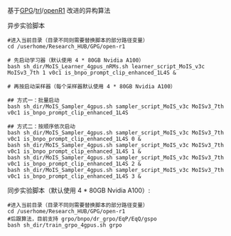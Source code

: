 基于[GPG](https://github.com/AMAP-ML/GPG)/[trl](https://github.com/huggingface/trl)/[openR1](https://github.com/huggingface/open-r1) 改进的异构算法

异步实验脚本
```shell
#进入当前目录（目录不同则需要替换脚本的部分路径变量）
cd /userhome/Research_HUB/GPG/open-r1

# 先启动学习器（默认使用 4 * 80GB Nvidia A100）
bash sh_dir/MoIS_Learner_4gpus_nRMs.sh learner_script_MoIS_v3c MoISv3_7th 1 v0c1 is_bnpo_prompt_clip_enhanced_1L4S &

# 再按启动采样器（每个采样器默认使用 4 * 80GB Nvidia A100）

## 方式一：批量启动
bash sh_dir/MoIS_Sampler_4gpus.sh sampler_script_MoIS_v3c MoISv3_7th v0c1 is_bnpo_prompt_clip_enhanced_1L4S

## 方式二：按顺序依次启动
bash sh_dir/MoIS_Sampler_4gpus.sh sampler_script_MoIS_v3c MoISv3_7th v0c1 is_bnpo_prompt_clip_enhanced_1L4S 0 &
bash sh_dir/MoIS_Sampler_4gpus.sh sampler_script_MoIS_v3c MoISv3_7th v0c1 is_bnpo_prompt_clip_enhanced_1L4S 1 &
bash sh_dir/MoIS_Sampler_4gpus.sh sampler_script_MoIS_v3c MoISv3_7th v0c1 is_bnpo_prompt_clip_enhanced_1L4S 2 &
bash sh_dir/MoIS_Sampler_4gpus.sh sampler_script_MoIS_v3c MoISv3_7th v0c1 is_bnpo_prompt_clip_enhanced_1L4S 3 &
```

同步实验脚本（默认使用 4 * 80GB Nvidia A100）:
```shell
#进入当前目录（目录不同则需要替换脚本的部分路径变量）
cd /userhome/Research_HUB/GPG/open-r1
#后跟算法，目前支持 grpo/bnpo/dr_grpo/EqP/EqQ/gspo
bash sh_dir/train_grpo_4gpus.sh grpo
```
